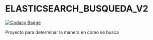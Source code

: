 # ELASTICSEARCH_BUSQUEDA_V2

[![Codacy Badge](https://api.codacy.com/project/badge/Grade/3d6ab4224f2b47d3b0888a26ef473810)](https://www.codacy.com/manual/HugoRoca/ELASTICSEARCH_BUSQUEDA_V2?utm_source=github.com&amp;utm_medium=referral&amp;utm_content=PORTAFOLIO-PROYECTOS/ELASTICSEARCH_BUSQUEDA_V2&amp;utm_campaign=Badge_Grade)

Proyecto para determinar la manera en como se busca
